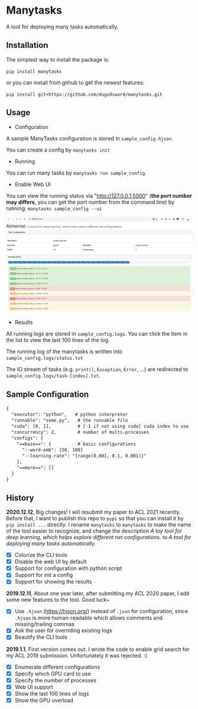 # Manytasks

A tool for deploying many tasks automatically.

## Installation

The simplest way to install the package is:

`pip install manytasks`

or you can install from github to get the newest features:

`pip install git+https://github.com/dugu9sword/manytasks.git`


## Usage

- Configuration

A sample ManyTasks configuration is stored in `sample_config.hjson`.

You can create a config by `manytasks init`

- Running

You can run many tasks by `manytasks run sample_config`.

- Enable Web UI

You can view the running status via "http://127.0.0.1:5000" (**the port number may differs**, you can get the port number from the command line) by running: `manytasks sample_config --ui`

![sample](sample.png)

- Results

All running logs are stored in `sample_config.logs`. You can click the item in the list to view the last 100 lines of the log.

The running log of the manytasks is written into `sample_config.logs/status.txt` 

The IO stream of tasks (e.g. `print()`, `Exception`, `Error`, ...) are redirected to `sample_config.logs/task-[index].txt`.

## Sample Configuration

```
{
  "executor": "python",   # python interpreter
  "runnable": "some.py",   # the runnable file
  "cuda": [0, 1],          # [-1 if not using cuda] cuda index to use
  "concurrency": 2,        # number of multi-processes 
  "configs": {
    "==base==": {          # basic configurations
      "--word-emb": [50, 100]
      "--learning-rate": "{range(0.001, 0.1, 0.001)}"
    },
    "==more==": []
  }
}
```

## History
**2020.12.12**, Big changes! I will resubmit my paper to ACL 2021 recently. Before that, I want to publish this repo to `pypi` so that you can install it by `pip install ...` directly. I rename `manytasks` to `manytasks` to make the name of the tool easier to recognize, and change the description *A toy tool for deep learning, which helps explore different net configurations.* to *A tool for deploying many tasks automatically.*

- [x] Colorize the CLI tools
- [x] Disable the web UI by default
- [x] Support for configuration with python script
- [x] Support for init a config
- [x] Support for showing the results

**2019.12.11**, About one year later, after submitting my ACL 2020 paper, I add some new features to the tool. Good luck~

- [x] Use `.hjson` (<https://hjson.org/>) instead of `.json` for configuration, since `.hjson` is more human-readable which allows comments and missing/trailing commas
- [x] Ask the user for overriding existing logs
- [x] Beautify the CLI tools

**2019.1.1**, First version comes out. I wrote the code to enable grid search for my ACL 2019 submission. Unfortunately it was rejected. :(

- [x] Enumerate different configurations
- [x] Specify which GPU card to use
- [x] Specify the number of processes
- [x] Web UI support
- [x] Show the last 100 lines of logs
- [x] Show the GPU overload
